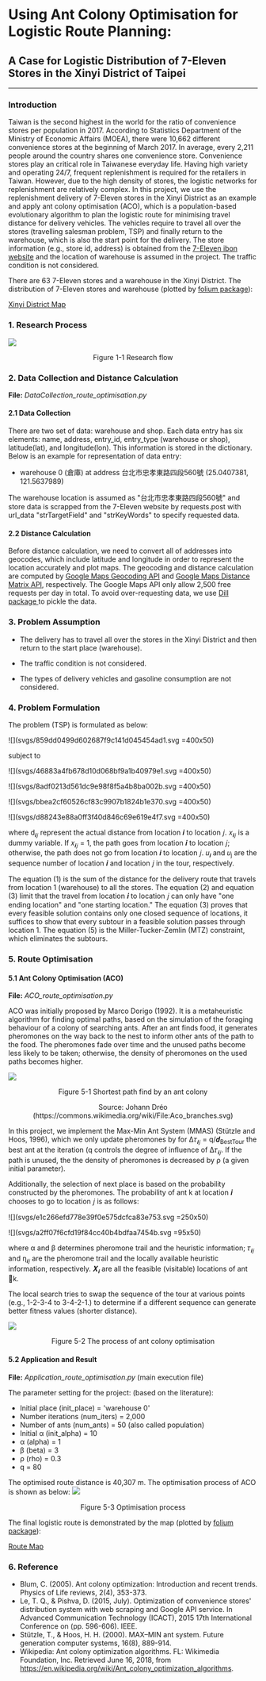 # Using Ant Colony Optimisation for Logistic Route Planning: #
## A Case for Logistic Distribution of 7-Eleven Stores in the Xinyi District of Taipei ##
----------
### Introduction ###
Taiwan is the second highest in the world for the ratio of convenience stores per population in 2017. According to Statistics Department of the Ministry of Economic Affairs (MOEA), there were 10,662 different convenience stores at the beginning of March 2017. In average, every 2,211 people around the country shares one convenience store. Convenience stores play an critical role in Taiwanese everyday life.
Having high variety and operating 24/7, frequent replenishment is required for the retailers in Taiwan. However, due to the high density of stores, the logistic networks for replenishment are relatively complex. In this project, we use the replenishment delivery of 7-Eleven stores in the Xinyi District as an example and apply ant colony optimisation (ACO), which is a population-based evolutionary algorithm to plan the logistic route for minimising travel distance for delivery vehicles. The vehicles require to travel all over the stores (travelling salesman problem, TSP) and finally return to the warehouse, which is also the start point for the delivery. The store information (e.g., store id, address) is obtained from the [7-Eleven ibon website](https://www.ibon.com.tw) and the location of warehouse is assumed in the project. The traffic condition is not considered.

There are 63 7-Eleven stores and a warehouse in the Xinyi District. The distribution of 7-Eleven stores and warehouse (plotted by [folium package](http://folium.readthedocs.io/en/latest/)):

[Xinyi District Map](https://cdn.rawgit.com/linminbin/DEDA_Class_SS2018/c3d4e0c8/Min-Bin%20Lin/Route%20Optimisation/xinyi_map/index.html)

### 1. Research Process ###

![](pic/research.png)

<p align="center">
Figure 1-1 Research flow
</p>

### 2. Data Collection and Distance Calculation ###

**File:**
*DataCollection_route_optimisation.py*

#### 2.1 Data Collection ####
There are two set of data: warehouse and shop. Each data entry has six elements: name, address, entry_id, entry_type (warehouse or shop), latitude(lat), and longitude(lon). This information is stored in the dictionary. Below is an example for representation of data entry:

- warehouse 0 (倉庫) at address 台北市忠孝東路四段560號 (25.0407381, 121.5637989)

The warehouse location is assumed as "台北市忠孝東路四段560號" and store data is scrapped from the 7-Eleven website by requests.post with url_data "strTargetField" and "strKeyWords" to specify requested data.

#### 2.2 Distance Calculation ####
Before distance calculation, we need to convert all of addresses into geocodes, which include latitude and longitude in order to  represent the location accurately and plot maps. The geocoding and distance calculation are computed by [Google Maps Geocoding API](https://developers.google.com/maps/documentation/geocoding/start?hl=zh-tw) and [Google Maps Distance Matrix API](https://developers.google.com/maps/documentation/distance-matrix/intro?hl=zh-tw), respectively. The Google Maps API only allow  2,500 free requests per day in total. To avoid over-requesting data, we use [Dill package ](https://pypi.org/project/dill/) to pickle the data.

### 3. Problem Assumption ###
- The delivery has to travel all over the stores in the Xinyi District and then return to the start place (warehouse).

- The traffic condition is not considered.</span>

- The types of delivery vehicles and gasoline consumption are not considered.

### 4. Problem Formulation ###
The problem (TSP) is formulated as below:

![](svgs/859dd0499d602687f9c141d045454ad1.svg =400x50)

subject to

![](svgs/46883a4fb678d10d068bf9a1b40979e1.svg =400x50)

![](svgs/8adf0213d561dc9e98f8f5a4b8ba002b.svg =400x50)

![](svgs/bbea2cf60526cf83c9907b1824b1e370.svg =400x50)

![](svgs/d88243e88a0ff3f40d846c69e619e4f7.svg =400x50)

where d<sub>𝒊𝑗</sub> represent the actual distance from  location 𝒊 to location 𝑗. 𝑥<sub>𝒊𝑗</sub> is a dummy variable. If 𝑥<sub>𝒊𝑗</sub> = 1, the path goes from  location 𝒊 to location 𝑗; otherwise, the path does not go from location 𝒊 to location 𝑗. 𝑢<sub>𝒊</sub> and 𝑢<sub>j</sub>  are the sequence number of location 𝒊 and location 𝑗 in the tour, respectively.

The equation (1) is the sum of the distance for the delivery route that travels from location 1 (warehouse) to all the stores. The equation (2) and equation (3) limit that the travel from location 𝒊 to location 𝑗 can only have "one ending location" and "one starting location." The equation (3) proves that every feasible solution contains only one closed sequence of locations,  it suffices to show that every subtour in a feasible solution passes through location 1. The equation (5) is the Miller-Tucker-Zemlin (MTZ) constraint, which eliminates the subtours.

### 5. Route Optimisation ###
#### 5.1 Ant Colony Optimisation (ACO) ####

**File:**
*ACO_route_optimisation.py*

ACO was initially proposed by  Marco Dorigo (1992). It is a metaheuristic algorithm for finding optimal paths, based on the simulation of the foraging behaviour of a colony of searching ants. After an ant finds food, it generates pheromones on the way back to the nest to inform other ants of the path to the food. The pheromones fade over time and the unused paths become less likely to be taken; otherwise, the density of pheromones on the used paths becomes higher.

![](pic/ant.png)
<p align="center">
Figure 5-1 Shortest path find by an ant colony
</p>
<p align="center">
Source: Johann Dréo (https://commons.wikimedia.org/wiki/File:Aco_branches.svg)
</p>


In this project, we implement the Max-Min Ant System (MMAS) (Stützle and Hoos, 1996), which we only update pheromones by
for Δ𝜏<sub>𝒊𝑗</sub> = q/𝒅<sub>BestTour</sub> the best ant at the iteration (q controls the degree of influence of Δ𝜏<sub>𝒊𝑗</sub>. If the path is unused, the the density of pheromones is decreased by ρ (a given initial parameter).  

Additionally, the selection of next place is based on the probability constructed by the pheromones. The probability of ant k at location 𝒊 chooses to go to location 𝑗 is as follows:

![](svgs/e1c266efd778e39f0e575dcfca83e753.svg =250x50)
<p align="center">

![](svgs/a2ff07f6cfd19f84cc40b4bdfaa7454b.svg =95x50)

</p>
where α and β determines
pheromone trail and the heuristic information; 𝜏<sub>𝒊𝑗</sub> and η<sub>𝒊𝑗</sub> are the pheromone trail and the locally available heuristic information, respectively. 𝑿<sub>𝒊</sub> are all  the feasible (visitable) locations of ant 􏰯k.

The local search tries to swap the sequence of the tour at various points (e.g., 1-2-3-4 to 3-4-2-1.) to determine if a different sequence can generate better fitness values (shorter distance).

![](pic/ACO.png)
<p align="center">
Figure 5-2 The process of ant colony optimisation
</p>

#### 5.2 Application and Result ####
**File:**
*Application_route_optimisation.py* (main execution file)

The parameter setting for the project: (based on the literature):


- Initial place (init_place) = 'warehouse 0'
- Number iterations (num_iters) = 2,000
- Number of ants (num_ants) = 50 (also called population)
- Initial α (init_alpha) = 10
- α (alpha) = 1
- β (beta) = 3
- ρ (rho) = 0.3
- q = 80

The optimised route distance is 40,307 m. The optimisation process of ACO is shown as below:
![](pic/optimisation.png)
<p align="center">
Figure 5-3 Optimisation process
</p>

The final logistic route is demonstrated by the map (plotted by [folium package](http://folium.readthedocs.io/en/latest/)):

[Route Map](https://cdn.rawgit.com/linminbin/DEDA_Class_SS2018/07a1a29c/Min-Bin%20Lin/Route%20Optimisation/index.html)




### 6. Reference ###

- Blum, C. (2005). Ant colony optimization: Introduction and recent trends. Physics of Life reviews, 2(4), 353-373.
- Le, T. Q., & Pishva, D. (2015, July). Optimization of convenience stores' distribution system with web scraping and Google API service. In Advanced Communication Technology (ICACT), 2015 17th International Conference on (pp. 596-606). IEEE.
- Stützle, T., & Hoos, H. H. (2000). MAX–MIN ant system. Future generation computer systems, 16(8), 889-914.
- Wikipedia: Ant colony optimization algorithms. FL: Wikimedia Foundation, Inc. Retrieved June 16, 2018, from https://en.wikipedia.org/wiki/Ant_colony_optimization_algorithms.
